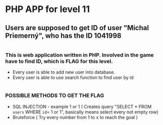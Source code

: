 #  PHP APP for level 11

## Users are supposed to get **ID** of user **"Michal Priemerný"**, who has the ID **1041998**
#

### This is web application written in PHP. Involved in the game have to find **ID**, which is **FLAG** for this level.

* Every user is able to add new user into database.
* Every user is able to use search function to find user by id

#
#

### **POSSIBLE METHODS TO GET THE FLAG**
* SQL INJECTION - example 1 or 1 ( Creates query "SELECT * FROM `users` WHERE `id`= 1 or 1", basically means select every not empty row)
* Bruteforce ( Try every number from 1 to x to reach the goal )

#
# 



